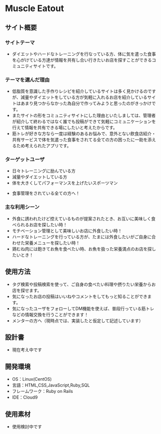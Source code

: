 # Muscle Eatout

## サイト概要



### サイトテーマ
  * ダイエットやハードなトレーニングを行なっている方、体に気を遣った食事を心がけている方達が情報を共有し合い行きたいお店を探すことができるコミュニティサイトです。

### テーマを選んだ理由
  * 低脂質を意識した手作りレシピを紹介しているサイトは多く見かけるのですが、減量やダイエットをしている方が気軽に入れるお店を紹介しているサイトはあまり見つからなかった為自分で作ってみようと思ったのがきっかけです。
  * またサイトの形をコミュニティサイトにした理由といたしましては、管理者が紹介して終わるではなく誰でも投稿ができて気軽にコミュニケーションを行えて情報を共有できる場にしたいと考えたからです。
  * 筋トレが好きな方なら一度は経験のあるお悩みで、意外とない飲食店紹介・共有サービスで体を気遣った食事をされてる全ての方の困ったに一助を添えるため考えられたアプリです。

### ターゲットユーザ
  * 日々トレーニングに励んでいる方
  * 減量やダイエットしている方
  * 体を大きくしてパフォーマンスを上げたいスポーツマン
  - 食事管理をされている全ての方へ！

### 主な利用シーン
  * 外食に誘われたけど控えているものが提案されたとき、お互いに美味しく食べられるお店を探したい時！
  * モチベーション管理として美味しいお店に外食したい時！
  * ハードなトレーニングを行っている方が、たまには外食したいがご自身に合わせた栄養メニューを探したい時！
  * 鶏むね肉には飽きてお魚を食べたい時、お魚を扱った栄養満点のお店を探したいとき！

## 使用方法
  * タグ検索や投稿検索を使って、ご自身の食べたい料理や摂りたい栄養からお店を探せます。
  * 気になったお店の投稿はいいねやコメントをしてもっと知ることができます。
  * 気になったユーザをフォローしてDM機能を使えば、普段行っている筋トレなどの情報交換を行うことができます！
  * メンターの方へ（現時点では、実装したと仮定して記述しています）

## 設計書
  * 現在考え中です

## 開発環境
- OS：Linux(CentOS)
- 言語：HTML,CSS,JavaScript,Ruby,SQL
- フレームワーク：Ruby on Rails
- IDE：Cloud9

## 使用素材
- 使用検討中です